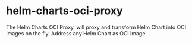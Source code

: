 # helm-charts-oci-proxy
The Helm Charts OCI Proxy, will proxy and transform Helm Chart into OCI images on the fly. Address any Helm Chart as OCI image. 
